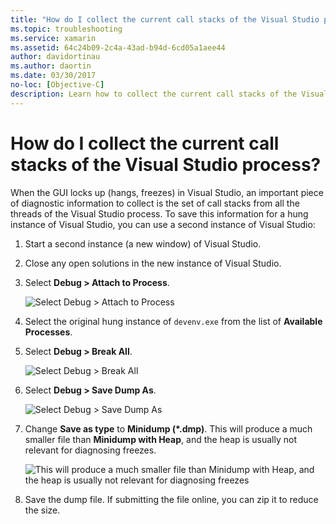 ```yaml
---
title: "How do I collect the current call stacks of the Visual Studio process?"
ms.topic: troubleshooting
ms.service: xamarin
ms.assetid: 64c24b09-2c4a-43ad-b94d-6cd05a1aee44
author: davidortinau
ms.author: daortin
ms.date: 03/30/2017
no-loc: [Objective-C]
description: Learn how to collect the current call stacks of the Visual Studio process with supporting information and screenshots.
---
```


# How do I collect the current call stacks of the Visual Studio process?

When the GUI locks up (hangs, freezes) in Visual Studio, an important piece of diagnostic information to collect is the set of call stacks from all the threads of the Visual Studio process. To save this information for a hung instance of Visual Studio, you can use a second instance of Visual Studio:

1. Start a second instance (a new window) of Visual Studio.

2. Close any open solutions in the new instance of Visual Studio.

3. Select **Debug > Attach to Process**.

   ![Select Debug > Attach to Process](vs-callstack-images/image1.png)

4. Select the original hung instance of `devenv.exe` from the list of **Available Processes**.

5. Select **Debug > Break All**.

   ![Select Debug > Break All](vs-callstack-images/image2.png)

6. Select **Debug > Save Dump As**.

   ![Select Debug > Save Dump As](vs-callstack-images/image3.png)

7. Change **Save as type** to **Minidump (\*.dmp)**. This will produce a much smaller file than **Minidump with Heap**, and the heap is usually not relevant for diagnosing freezes.

   ![This will produce a much smaller file than Minidump with Heap, and the heap is usually not relevant for diagnosing freezes](vs-callstack-images/image4.png)

8. Save the dump file. If submitting the file online, you can zip it to reduce the size.
